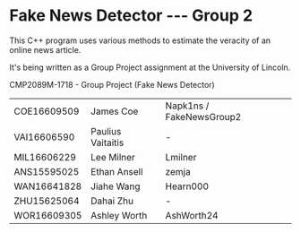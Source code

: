 # Fake News Detector --- Group 2

This C++ program uses various methods to estimate the veracity of an online news article.

It's being written as a Group Project assignment at the University of Lincoln.

CMP2089M-1718 - Group Project (Fake News Detector)

|             |                   |                          |
|:------------|:------------------|:-------------------------|
| COE16609509 | James Coe         | Napk1ns / FakeNewsGroup2 |
| VAI16606590 | Paulius Vaitaitis | -                        |
| MIL16606229 | Lee Milner        | Lmilner                  |
| ANS15595025 | Ethan Ansell      | zemja                    |
| WAN16641828 | Jiahe Wang        | Hearn000                 |
| ZHU15625064 | Dahai Zhu         | -                        |
| WOR16609305 | Ashley Worth      | AshWorth24               |
